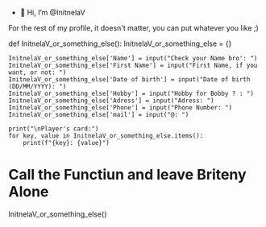 - 👋 Hi, I’m @InitnelaV
  
For the rest of my profile, it doesn't matter, you can put whatever you like ;)

def InitnelaV_or_something_else():
    InitnelaV_or_something_else = {}
    
    InitnelaV_or_something_else['Name'] = input("Check your Name bro': ")
    InitnelaV_or_something_else['First Name'] = input("First Name, if you want, or not: ")
    InitnelaV_or_something_else['Date of birth'] = input("Date of birth (DD/MM/YYYY): ")
    InitnelaV_or_something_else['Hobby'] = input("Hobby for Bobby ? : ")
    InitnelaV_or_something_else['Adress'] = input("Adress: ")
    InitnelaV_or_something_else['Phone'] = input("Phone Number: ")
    InitnelaV_or_something_else['mail'] = input("@: ")

    print("\nPlayer's card:")
    for key, value in InitnelaV_or_something_else.items():
        print(f"{key}: {value}")
        
# Call the Functiun and leave Briteny Alone 
InitnelaV_or_something_else()



<!---
InitnelaV/InitnelaV is a ✨ special ✨ repository because its `README.md` (this file) appears on your GitHub profile.
You can click the Preview link to take a look at your changes.
--->
